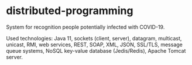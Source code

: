 # distributed-programming
System for recognition people potentially infected with COVID-19.

Used technologies: Java 11, sockets (client, server), datagram, multicast, unicast, RMI, web services, REST, SOAP, XML, JSON, SSL/TLS, message queue systems, NoSQL key-value database (Jedis/Redis), Apache Tomcat server.
